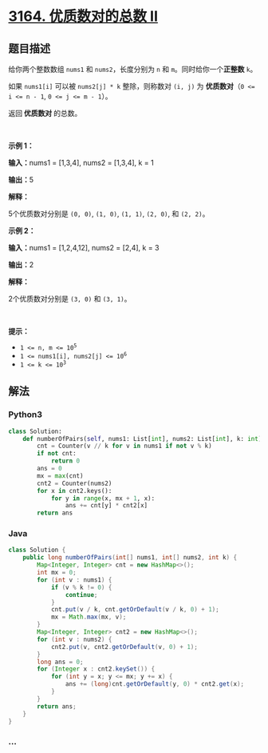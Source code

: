 # [3164. 优质数对的总数 II](https://leetcode.cn/problems/find-the-number-of-good-pairs-ii)

## 题目描述

<!-- 这里写题目描述 -->

<p>给你两个整数数组 <code>nums1</code> 和 <code>nums2</code>，长度分别为 <code>n</code> 和 <code>m</code>。同时给你一个<strong>正整数</strong> <code>k</code>。</p>

<p>如果 <code>nums1[i]</code> 可以被 <code>nums2[j] * k</code> 整除，则称数对 <code>(i, j)</code> 为 <strong>优质数对</strong>（<code>0 &lt;= i &lt;= n - 1</code>, <code>0 &lt;= j &lt;= m - 1</code>）。</p>

<p>返回<strong> 优质数对 </strong>的总数。</p>

<p>&nbsp;</p>

<p><strong class="example">示例 1：</strong></p>

<div class="example-block">
<p><strong>输入：</strong><span class="example-io">nums1 = [1,3,4], nums2 = [1,3,4], k = 1</span></p>

<p><strong>输出：</strong><span class="example-io">5</span></p>

<p><strong>解释：</strong></p>

<p>5个优质数对分别是 <code>(0, 0)</code>, <code>(1, 0)</code>, <code>(1, 1)</code>, <code>(2, 0)</code>, 和 <code>(2, 2)</code>。</p>
</div>

<p><strong class="example">示例 2：</strong></p>

<div class="example-block">
<p><strong>输入：</strong><span class="example-io">nums1 = [1,2,4,12], nums2 = [2,4], k = 3</span></p>

<p><strong>输出：</strong><span class="example-io">2</span></p>

<p><strong>解释：</strong></p>

<p>2个优质数对分别是 <code>(3, 0)</code> 和 <code>(3, 1)</code>。</p>
</div>

<p>&nbsp;</p>

<p><strong>提示：</strong></p>

<ul>
	<li><code>1 &lt;= n, m &lt;= 10<sup>5</sup></code></li>
	<li><code>1 &lt;= nums1[i], nums2[j] &lt;= 10<sup>6</sup></code></li>
	<li><code>1 &lt;= k &lt;= 10<sup>3</sup></code></li>
</ul>


## 解法

<!-- 这里可写通用的实现逻辑 -->

<!-- tabs:start -->

### **Python3**

<!-- 这里可写当前语言的特殊实现逻辑 -->

```python
class Solution:
    def numberOfPairs(self, nums1: List[int], nums2: List[int], k: int) -> int:
        cnt = Counter(v // k for v in nums1 if not v % k)
        if not cnt:
            return 0
        ans = 0
        mx = max(cnt)
        cnt2 = Counter(nums2)
        for x in cnt2.keys():
            for y in range(x, mx + 1, x):
                ans += cnt[y] * cnt2[x]
        return ans
```

### **Java**

<!-- 这里可写当前语言的特殊实现逻辑 -->

```java
class Solution {
    public long numberOfPairs(int[] nums1, int[] nums2, int k) {
        Map<Integer, Integer> cnt = new HashMap<>();
        int mx = 0;
        for (int v : nums1) {
            if (v % k != 0) {
                continue;
            }
            cnt.put(v / k, cnt.getOrDefault(v / k, 0) + 1);
            mx = Math.max(mx, v);
        }
        Map<Integer, Integer> cnt2 = new HashMap<>();
        for (int v : nums2) {
            cnt2.put(v, cnt2.getOrDefault(v, 0) + 1);
        }
        long ans = 0;
        for (Integer x : cnt2.keySet()) {
            for (int y = x; y <= mx; y += x) {
                ans += (long)cnt.getOrDefault(y, 0) * cnt2.get(x);
            }
        }
        return ans;
    }
}
```

### **...**

```

```

<!-- tabs:end -->
